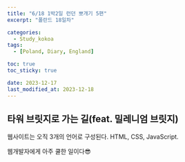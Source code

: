```yaml
---
title: "6/18 1박2일 런던 뽀개기 5편"
excerpt: "폴란드 18일차"

categories:
  - Study_kokoa
tags:
  - [Poland, Diary, England]

toc: true
toc_sticky: true

date: 2023-12-17
last_modified_at: 2023-12-18
---
```



## 타워 브릿지로 가는 길(feat. 밀레니엄 브릿지)

웹사이트는 오직 3개의 언어로 구성된다. HTML, CSS, JavaScript. 

웹개발자에게 아주 쿨한 일이다😎